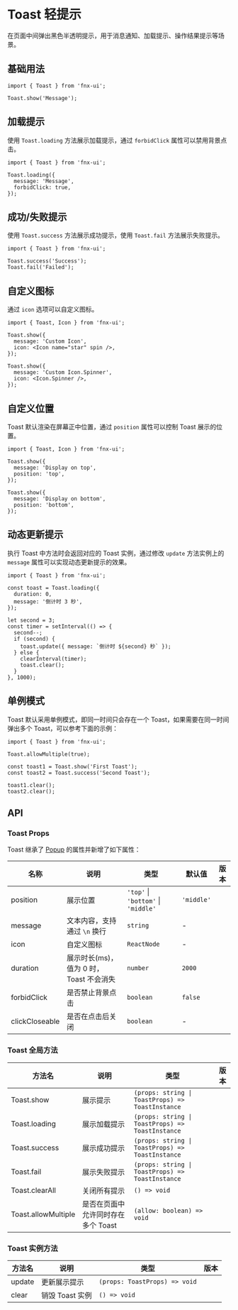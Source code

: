 # Toast 轻提示

在页面中间弹出黑色半透明提示，用于消息通知、加载提示、操作结果提示等场景。

## 基础用法

```tsx
import { Toast } from 'fnx-ui';

Toast.show('Message');
```

## 加载提示

使用 `Toast.loading` 方法展示加载提示，通过 `forbidClick` 属性可以禁用背景点击。

```tsx
import { Toast } from 'fnx-ui';

Toast.loading({
  message: 'Message',
  forbidClick: true,
});
```

## 成功/失败提示

使用 `Toast.success` 方法展示成功提示，使用 `Toast.fail` 方法展示失败提示。

```tsx
import { Toast } from 'fnx-ui';

Toast.success('Success');
Toast.fail('Failed');
```

## 自定义图标

通过 `icon` 选项可以自定义图标。

```tsx
import { Toast, Icon } from 'fnx-ui';

Toast.show({
  message: 'Custom Icon',
  icon: <Icon name="star" spin />,
});

Toast.show({
  message: 'Custom Icon.Spinner',
  icon: <Icon.Spinner />,
});
```

## 自定义位置

Toast 默认渲染在屏幕正中位置，通过 `position` 属性可以控制 Toast 展示的位置。

```tsx
import { Toast, Icon } from 'fnx-ui';

Toast.show({
  message: 'Display on top',
  position: 'top',
});

Toast.show({
  message: 'Display on bottom',
  position: 'bottom',
});
```

## 动态更新提示

执行 Toast 中方法时会返回对应的 Toast 实例，通过修改 `update` 方法实例上的 `message` 属性可以实现动态更新提示的效果。

```tsx
import { Toast } from 'fnx-ui';

const toast = Toast.loading({
  duration: 0,
  message: '倒计时 3 秒',
});

let second = 3;
const timer = setInterval(() => {
  second--;
  if (second) {
    toast.update({ message: `倒计时 ${second} 秒` });
  } else {
    clearInterval(timer);
    toast.clear();
  }
}, 1000);
```

## 单例模式

Toast 默认采用单例模式，即同一时间只会存在一个 Toast，如果需要在同一时间弹出多个 Toast，可以参考下面的示例：

```tsx
import { Toast } from 'fnx-ui';

Toast.allowMultiple(true);

const toast1 = Toast.show('First Toast');
const toast2 = Toast.success('Second Toast');

toast1.clear();
toast2.clear();
```

## API

### Toast Props

Toast 继承了 [Popup](#/zh-CN/components/popup) 的属性并新增了如下属性：

| 名称           | 说明                                    | 类型                                | 默认值     | 版本 |
| -------------- | --------------------------------------- | ----------------------------------- | ---------- | ---- |
| position       | 展示位置                                | `'top'` \| `'bottom'` \| `'middle'` | `'middle'` |      |
| message        | 文本内容，支持通过 `\n` 换行            | `string`                            | -          |      |
| icon           | 自定义图标                              | `ReactNode`                         | -          |      |
| duration       | 展示时长(ms)，值为 0 时，Toast 不会消失 | `number`                            | `2000`     |      |
| forbidClick    | 是否禁止背景点击                        | `boolean`                           | `false`    |      |
| clickCloseable | 是否在点击后关闭                        | `boolean`                           | -          |      |

### Toast 全局方法

| 方法名              | 说明                               | 类型                                             | 版本 |
| ------------------- | ---------------------------------- | ------------------------------------------------ | ---- |
| Toast.show          | 展示提示                           | `(props: string \| ToastProps) => ToastInstance` |      |
| Toast.loading       | 展示加载提示                       | `(props: string \| ToastProps) => ToastInstance` |      |
| Toast.success       | 展示成功提示                       | `(props: string \| ToastProps) => ToastInstance` |      |
| Toast.fail          | 展示失败提示                       | `(props: string \| ToastProps) => ToastInstance` |      |
| Toast.clearAll      | 关闭所有提示                       | `() => void`                                     |      |
| Toast.allowMultiple | 是否在页面中允许同时存在多个 Toast | `(allow: boolean) => void`                       |      |

### Toast 实例方法

| 方法名 | 说明            | 类型                          | 版本 |
| ------ | --------------- | ----------------------------- | ---- |
| update | 更新展示提示    | `(props: ToastProps) => void` |      |
| clear  | 销毁 Toast 实例 | `() => void`                  |      |
